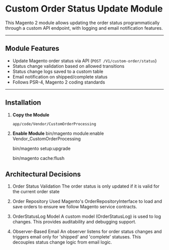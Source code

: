 # Custom Order Status Update Module

This Magento 2 module allows updating the order status programmatically through a custom API endpoint, with logging and email notification features.

---

## Module Features

- Update Magento order status via API (`POST /V1/custom-order/status`)
- Status change validation based on allowed transitions
- Status change logs saved to a custom table
- Email notification on shipped/complete status
- Follows PSR-4, Magento 2 coding standards

---

## Installation

1. **Copy the Module**
   ```bash
   app/code/Vendor/CustomOrderProcessing

2. **Enable Module**
   bin/magento module:enable Vendor_CustomOrderProcessing
   
   bin/magento setup:upgrade

   bin/magento cache:flush

## Architectural Decisions

1. Order Status Validation
   The order status is only updated if it is valid for the current order state
   
2. Order Repository
   Used Magento's OrderRepositoryInterface to load and save orders to ensure we follow Magento service contracts.

3. OrderStatusLog Model
   A custom model (OrderStatusLog) is used to log changes. This provides auditability and debugging support.

4. Observer-Based Email
   An observer listens for order status changes and triggers email only for 'shipped' and 'complete' statuses. This decouples status change logic from email logic.

